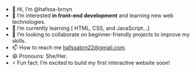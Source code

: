 - 👋 Hi, I’m @hafssa-brnyn
- 👀 I’m interested  **in front-end development** and learning new web technologies.  
- 🌱 I’m currently learning [ HTML, CSS, and JavaScript...]
- 💞️ I’m looking to collaborate on beginner-friendly projects to improve my skills.
- 📫 How to reach me hafssabrn22@gmail.com.
- 😄 Pronouns: She/Her. 
- ⚡ Fun fact: I’m excited to build my first interactive website soon!

<!---
hafssa-brnyn/hafssa-brnyn is a ✨ special ✨ repository because its `README.md` (this file) appears on your GitHub profile.
You can click the Preview link to take a look at your changes.
--->
